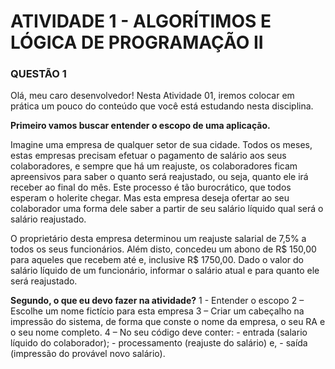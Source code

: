 # ATIVIDADE 1 - ALGORÍTIMOS E LÓGICA DE PROGRAMAÇÃO II

### QUESTÃO 1

Olá, meu caro desenvolvedor! Nesta Atividade 01, iremos colocar em prática um pouco do conteúdo que você está estudando nesta disciplina.

**Primeiro vamos buscar entender o escopo de uma aplicação.**

Imagine uma empresa de qualquer setor de sua cidade. Todos os meses, estas empresas precisam efetuar o pagamento de salário aos seus colaboradores, e sempre que há um reajuste, os colaboradores ficam apreensivos para saber o quanto será reajustado, ou seja, quanto ele irá receber ao final do mês. Este processo é tão burocrático, que todos esperam o holerite chegar. Mas esta empresa deseja ofertar ao seu colaborador uma forma dele saber a partir de seu salário líquido qual será o salário reajustado.

O proprietário desta empresa determinou um reajuste salarial de 7,5% a todos os seus funcionários. Além disto, concedeu um abono de R$ 150,00 para aqueles que recebem até e, inclusive R$ 1750,00. Dado o valor do salário líquido de um funcionário, informar o salário atual e para quanto ele será reajustado.

**Segundo, o que eu devo fazer na atividade?**
1 - Entender o escopo
2 – Escolhe um nome fictício para esta empresa
3 – Criar um cabeçalho na impressão do sistema, de forma que conste o nome da empresa, o seu RA e o seu nome completo.
4 – No seu código deve conter:
\- entrada (salario líquido do colaborador);
\- processamento (reajuste do salário) e,
\- saída (impressão do provável novo salário).